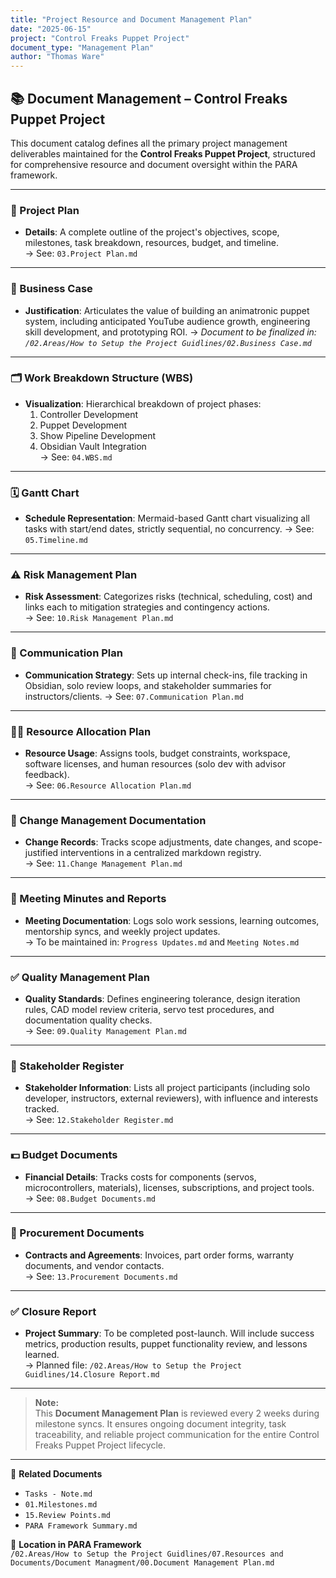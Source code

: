 ```yaml
---
title: "Project Resource and Document Management Plan"
date: "2025-06-15"
project: "Control Freaks Puppet Project"
document_type: "Management Plan"
author: "Thomas Ware"
---
```


## 📚 Document Management – Control Freaks Puppet Project

This document catalog defines all the primary project management deliverables maintained for the **Control Freaks Puppet Project**, structured for comprehensive resource and document oversight within the PARA framework.

---

### 📘 Project Plan

- **Details**: A complete outline of the project's objectives, scope, milestones, task breakdown, resources, budget, and timeline.  
  → See: `03.Project Plan.md`

---

### 💼 Business Case

- **Justification**: Articulates the value of building an animatronic puppet system, including anticipated YouTube audience growth, engineering skill development, and prototyping ROI.
  → *Document to be finalized in: `/02.Areas/How to Setup the Project Guidlines/02.Business Case.md`*

---

### 🗂 Work Breakdown Structure (WBS)

- **Visualization**: Hierarchical breakdown of project phases:  
  1. Controller Development  
  2. Puppet Development  
  3. Show Pipeline Development  
  4. Obsidian Vault Integration  
  → See: `04.WBS.md`

---

### 🗓 Gantt Chart

- **Schedule Representation**: Mermaid-based Gantt chart visualizing all tasks with start/end dates, strictly sequential, no concurrency.
  → See: `05.Timeline.md`

---

### ⚠️ Risk Management Plan

- **Risk Assessment**: Categorizes risks (technical, scheduling, cost) and links each to mitigation strategies and contingency actions.  
  → See: `10.Risk Management Plan.md`

---

### 📣 Communication Plan

- **Communication Strategy**: Sets up internal check-ins, file tracking in Obsidian, solo review loops, and stakeholder summaries for instructors/clients.
  → See: `07.Communication Plan.md`

---

### 🧑‍🔧 Resource Allocation Plan

- **Resource Usage**: Assigns tools, budget constraints, workspace, software licenses, and human resources (solo dev with advisor feedback).  
  → See: `06.Resource Allocation Plan.md`

---

### 🔄 Change Management Documentation

- **Change Records**: Tracks scope adjustments, date changes, and scope-justified interventions in a centralized markdown registry.  
  → See: `11.Change Management Plan.md`

---

### 📝 Meeting Minutes and Reports

- **Meeting Documentation**: Logs solo work sessions, learning outcomes, mentorship syncs, and weekly project updates.  
  → To be maintained in: `Progress Updates.md` and `Meeting Notes.md`

---

### ✅ Quality Management Plan

- **Quality Standards**: Defines engineering tolerance, design iteration rules, CAD model review criteria, servo test procedures, and documentation quality checks.  
  → See: `09.Quality Management Plan.md`

---

### 🧑 Stakeholder Register

- **Stakeholder Information**: Lists all project participants (including solo developer, instructors, external reviewers), with influence and interests tracked.  
  → See: `12.Stakeholder Register.md`

---

### 💵 Budget Documents

- **Financial Details**: Tracks costs for components (servos, microcontrollers, materials), licenses, subscriptions, and project tools.  
  → See: `08.Budget Documents.md`

---

### 📑 Procurement Documents

- **Contracts and Agreements**: Invoices, part order forms, warranty documents, and vendor contacts.  
  → See: `13.Procurement Documents.md`

---

### ✅ Closure Report

- **Project Summary**: To be completed post-launch. Will include success metrics, production results, puppet functionality review, and lessons learned.  
  → Planned file: `/02.Areas/How to Setup the Project Guidlines/14.Closure Report.md`

---

> **Note:**  
> This **Document Management Plan** is reviewed every 2 weeks during milestone syncs. It ensures ongoing document integrity, task traceability, and reliable project communication for the entire Control Freaks Puppet Project lifecycle.

---

🔗 **Related Documents**
- `Tasks - Note.md`
- `01.Milestones.md`
- `15.Review Points.md`
- `PARA Framework Summary.md`

📁 **Location in PARA Framework**  
`/02.Areas/How to Setup the Project Guidlines/07.Resources and Documents/Document Managment/00.Document Management Plan.md`
